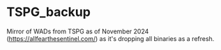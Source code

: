 # TSPG_backup
Mirror of WADs from TSPG as of November 2024 (https://allfearthesentinel.com/) as it's dropping all binaries as a refresh.
